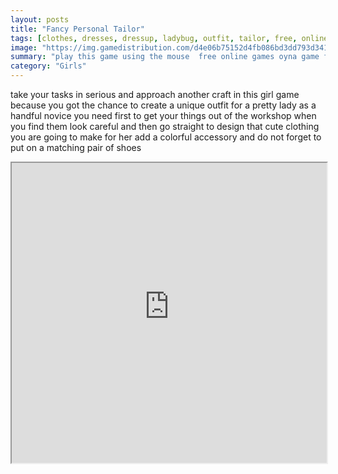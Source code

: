 ```yaml
---
layout: posts
title: "Fancy Personal Tailor"
tags: [clothes, dresses, dressup, ladybug, outfit, tailor, free, online, games, oyna, game, free, games, play, play, games]
image: "https://img.gamedistribution.com/d4e06b75152d4fb086bd3dd793d34113.jpg"
summary: "play this game using the mouse  free online games oyna game free games play play games"
category: "Girls"
---
```


take your tasks in serious and approach another craft in this girl game because you got the chance to create a unique outfit for a pretty lady as a handful novice you need first to get your things out of the workshop when you find them look careful and then go straight to design that cute clothing you are going to make for her add a colorful accessory and do not forget to put on a matching pair of shoes

<iframe width="100%" height="480px;" src="https://html5.gamedistribution.com/d4e06b75152d4fb086bd3dd793d34113/"></iframe>
